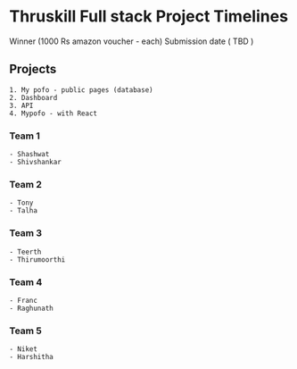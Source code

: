 # Thruskill Full stack Project Timelines
Winner (1000 Rs amazon voucher - each)
Submission date ( TBD )

## Projects
    1. My pofo - public pages (database)
    2. Dashboard
    3. API
    4. Mypofo - with React

### Team 1
    - Shashwat
    - Shivshankar
### Team 2
    - Tony
    - Talha
### Team 3
    - Teerth
    - Thirumoorthi
### Team 4
    - Franc
    - Raghunath
### Team 5 
    - Niket
    - Harshitha
